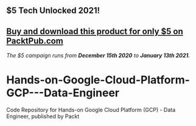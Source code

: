 ## $5 Tech Unlocked 2021!
[Buy and download this product for only $5 on PacktPub.com](https://www.packtpub.com/)
-----
*The $5 campaign         runs from __December 15th 2020__ to __January 13th 2021.__*

# Hands-on-Google-Cloud-Platform-GCP---Data-Engineer
Code Repository for Hands-on Google Cloud Platform (GCP) - Data Engineer, published by Packt
